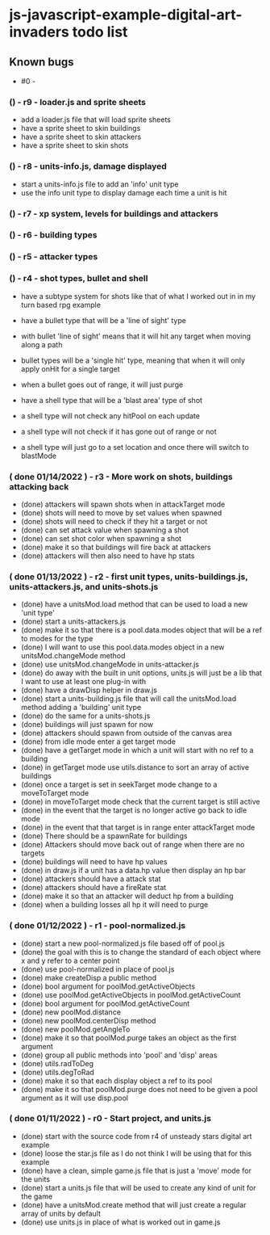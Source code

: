 # js-javascript-example-digital-art-invaders todo list

## Known bugs
* #0 - 


<!-- Maintenance -->

<!-- Additonal Features -->

### () - r9 - loader.js and sprite sheets
* add a loader.js file that will load sprite sheets
* have a sprite sheet to skin buildings
* have a sprite sheet to skin attackers
* have a sprite sheet to skin shots

### () - r8 - units-info.js, damage displayed
* start a units-info.js file to add an 'info' unit type
* use the info unit type to display damage each time a unit is hit 

### () - r7 - xp system, levels for buildings and attackers

### () - r6 - building types

### () - r5 - attacker types

### () - r4 - shot types, bullet and shell
* have a subtype system for shots like that of what I worked out in in my turn based rpg example
* have a bullet type that will be a 'line of sight' type
* with bullet 'line of sight' means that it will hit any target when moving along a path
* bullet types will be a 'single hit' type, meaning that when it will only apply onHit for a single target
* when a bullet goes out of range, it will just purge

* have a shell type that will be a 'blast area' type of shot
* a shell type will not check any hitPool on each update
* a shell type will not check if it has gone out of range or not
* a shell type will just go to a set location and once there will switch to blastMode

<!-- MVP -->

### ( done 01/14/2022 ) - r3 - More work on shots, buildings attacking back
<!-- shots -->
* (done) attackers will spawn shots when in attackTarget mode
* (done) shots will need to move by set values when spawned
* (done) shots will need to check if they hit a target or not
* (done) can set attack value when spawning a shot
* (done) can set shot color when spawning a shot
* (done) make it so that buildings will fire back at attackers
* (done) attackers will then also need to have hp stats

### ( done 01/13/2022 ) - r2 - first unit types, units-buildings.js, units-attackers.js, and units-shots.js
* (done) have a unitsMod.load method that can be used to load a new 'unit type'
* (done) start a units-attackers.js
* (done) make it so that there is a pool.data.modes object that will be a ref to modes for the type
* (done) I will want to use this pool.data.modes object in a new unitsMod.changeMode method
* (done) use unitsMod.changeMode in units-attacker.js
* (done) do away with the built in unit options, units.js will just be a lib that I want to use at least one plug-in with
* (done) have a drawDisp helper in draw.js
* (done) start a units-building.js file that will call the unitsMod.load method adding a 'building' unit type
* (done) do the same for a units-shots.js
* (done) buildings will just spawn for now
* (done) attackers should spawn from outside of the canvas area
* (done) from idle mode enter a get target mode
* (done) have a getTarget mode in which a unit will start with no ref to a building
* (done) in getTarget mode use utils.distance to sort an array of active buildings
* (done) once a target is set in seekTarget mode change to a moveToTarget mode
* (done) in moveToTarget mode check that the current target is still active
* (done) in the event that the target is no longer active go back to idle mode
* (done) in the event that that target is in range enter attackTarget mode
* (done) There should be a spawnRate for buildings
* (done) Attackers should move back out of range when there are no targets
* (done) buildings will need to have hp values
* (done) in draw.js if a unit has a data.hp value then display an hp bar
* (done) attackers should have a attack stat
* (done) attackers should have a fireRate stat
* (done) make it so that an attacker will deduct hp from a building
* (done) when a building losses all hp it will need to purge

### ( done 01/12/2022 ) - r1 - pool-normalized.js
* (done) start a new pool-normalized.js file based off of pool.js
* (done) the goal with this is to change the standard of each object where x and y refer to a center point
* (done) use pool-normalized in place of pool.js
* (done) make createDisp a public method
* (done) bool argument for poolMod.getActiveObjects
* (done) use poolMod.getActiveObjects in poolMod.getActiveCount
* (done) bool argument for poolMod.getActiveCount
* (done) new poolMod.distance
* (done) new poolMod.centerDisp method
* (done) new poolMod.getAngleTo
* (done) make it so that poolMod.purge takes an object as the first argument
* (done) group all public methods into 'pool' and 'disp' areas
* (done) utils.radToDeg
* (done) utils.degToRad
* (done) make it so that each display object a ref to its pool
* (done) make it so that poolMod.purge does not need to be given a pool argument as it will use disp.pool

### ( done 01/11/2022 ) - r0 - Start project, and units.js
* (done) start with the source code from r4 of unsteady stars digital art example
* (done) loose the star.js file as I do not think I will be using that for this example
* (done) have a clean, simple game.js file that is just a 'move' mode for the units
* (done) start a units.js file that will be used to create any kind of unit for the game
* (done) have a unitsMod.create method that will just create a regular array of units by default
* (done) use units.js in place of what is worked out in game.js

